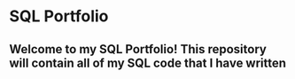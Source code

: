 # SQL Portfolio

## Welcome to my SQL Portfolio! This repository will contain all of my SQL code that I have written
